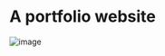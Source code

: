 <h1>A portfolio website </h1>


![image](https://user-images.githubusercontent.com/41105213/215075713-e7db4d71-c714-431a-9779-06f8cb879725.png)
